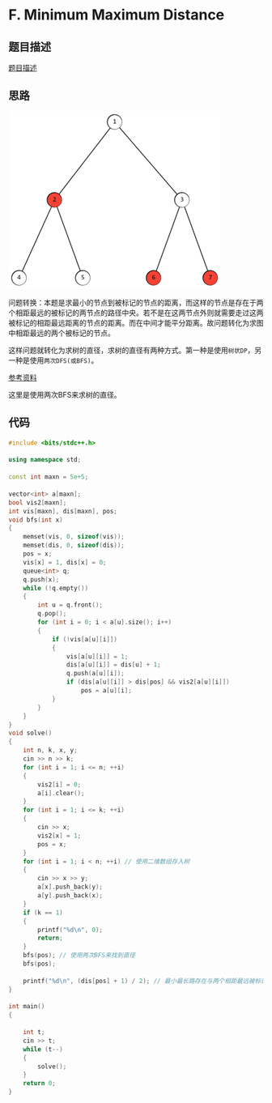 # F. Minimum Maximum Distance

## 题目描述

[题目描述](https://codeforces.com/contest/1881/problem/F)

## 思路

![Alt text](image.png)

问题转换：本题是求最小的节点到被标记的节点的距离，而这样的节点是存在于两个相距最远的被标记的两节点的路径中央。若不是在这两节点外则就需要走过这两被标记的相距最远距离的节点的距离。而在中间才能平分距离。故问题转化为求图中相距最远的两个被标记的节点。

这样问题就转化为求树的直径，求树的直径有两种方式。第一种是使用`树状DP`，另一种是使用`两次DFS(或BFS)`。

[参考资料](https://oi-wiki.org/graph/tree-diameter/)

这里是使用两次BFS来求树的直径。

## 代码

```C++
#include <bits/stdc++.h>

using namespace std;

const int maxn = 5e+5;

vector<int> a[maxn];
bool vis2[maxn];
int vis[maxn], dis[maxn], pos;
void bfs(int x)
{
    memset(vis, 0, sizeof(vis));
    memset(dis, 0, sizeof(dis));
    pos = x;
    vis[x] = 1, dis[x] = 0;
    queue<int> q;
    q.push(x);
    while (!q.empty())
    {
        int u = q.front();
        q.pop();
        for (int i = 0; i < a[u].size(); i++)
        {
            if (!vis[a[u][i]])
            {
                vis[a[u][i]] = 1;
                dis[a[u][i]] = dis[u] + 1;
                q.push(a[u][i]);
                if (dis[a[u][i]] > dis[pos] && vis2[a[u][i]])
                    pos = a[u][i];
            }
        }
    }
}
void solve()
{
    int n, k, x, y;
    cin >> n >> k;
    for (int i = 1; i <= n; ++i)
    {
        vis2[i] = 0;
        a[i].clear();
    }
    for (int i = 1; i <= k; ++i)
    {
        cin >> x;
        vis2[x] = 1;
        pos = x;
    }
    for (int i = 1; i < n; ++i) // 使用二维数组存入树
    {
        cin >> x >> y;
        a[x].push_back(y);
        a[y].push_back(x);
    }
    if (k == 1)
    {
        printf("%d\n", 0);
        return;
    }
    bfs(pos); // 使用两次BFS来找到直径
    bfs(pos);

    printf("%d\n", (dis[pos] + 1) / 2); // 最小最长路存在与两个相距最远被标记的节点中路
}

int main()
{

    int t;
    cin >> t;
    while (t--)
    {
        solve();
    }
    return 0;
}
```
